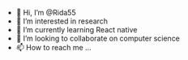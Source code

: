 - 👋 Hi, I’m @Rida55
- 👀 I’m interested in research
- 🌱 I’m currently learning React native
- 💞️ I’m looking to collaborate on computer science
- 📫 How to reach me ...

<!---
Rida55/Rida55 is a ✨ special ✨ repository because its `README.md` (this file) appears on your GitHub profile.
You can click the Preview link to take a look at your changes.
--->
